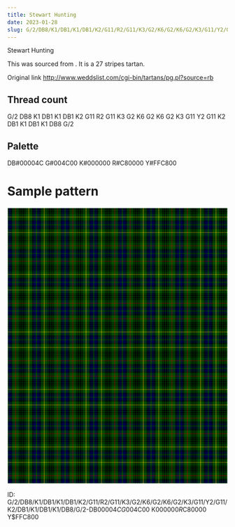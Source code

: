 ```yaml
---
title: Stewart Hunting
date: 2023-01-28
slug: G/2/DB8/K1/DB1/K1/DB1/K2/G11/R2/G11/K3/G2/K6/G2/K6/G2/K3/G11/Y2/G11/K2/DB1/K1/DB1/K1/DB8/G/2-DB$00004C G$004C00 K$000000 R$C80000 Y$FFC800
---
```

Stewart Hunting

This was sourced from <no value>.  It is a 27 stripes tartan.

Original link http://www.weddslist.com/cgi-bin/tartans/pg.pl?source=rb

## Thread count
G/2 DB8 K1 DB1 K1 DB1 K2 G11 R2 G11 K3 G2 K6 G2 K6 G2 K3 G11 Y2 G11 K2 DB1 K1 DB1 K1 DB8 G/2

## Palette
DB#00004C G#004C00 K#000000 R#C80000 Y#FFC800

# Sample pattern

![Tartan detail](tartan.png "G/2 DB8 K1 DB1 K1 DB1 K2 G11 R2 G11 K3 G2 K6 G2 K6 G2 K3 G11 Y2 G11 K2 DB1 K1 DB1 K1 DB8 G/2 tartan")

ID: G/2/DB8/K1/DB1/K1/DB1/K2/G11/R2/G11/K3/G2/K6/G2/K6/G2/K3/G11/Y2/G11/K2/DB1/K1/DB1/K1/DB8/G/2-DB$00004C G$004C00 K$000000 R$C80000 Y$FFC800